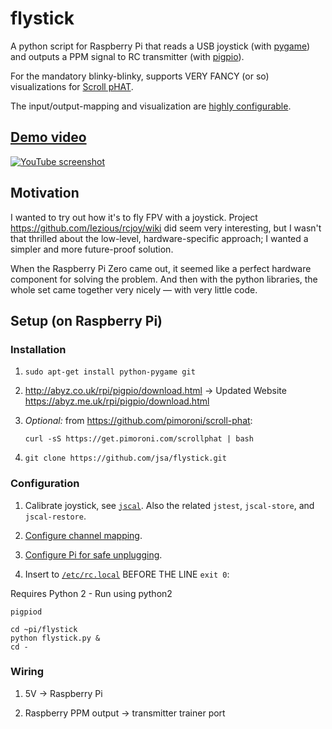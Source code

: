 # flystick

A python script for Raspberry Pi that reads a USB joystick
(with [pygame](http://www.pygame.org/)) and outputs a PPM signal to
RC transmitter (with [pigpio](http://abyz.co.uk/rpi/pigpio/python.html)).

For the mandatory blinky-blinky, supports VERY FANCY (or so) visualizations
for [Scroll pHAT](https://github.com/pimoroni/scroll-phat).

The input/output-mapping and visualization are
[highly configurable](flystick_config.py).

## [Demo video](https://www.youtube.com/watch?v=MNFTjIzeuHE)

[![YouTube screenshot](https://s3.amazonaws.com/janne.savukoski.name/flystick-youtube.png "YouTube screenshot")](https://www.youtube.com/watch?v=MNFTjIzeuHE)

## Motivation

I wanted to try out how it's to fly FPV with a joystick. Project https://github.com/Iezious/rcjoy/wiki did seem very interesting, but I wasn't that thrilled about the low-level, hardware-specific approach; I wanted a simpler and more future-proof solution.

When the Raspberry Pi Zero came out, it seemed like a perfect hardware component for solving the problem. And then with the python libraries, the whole set came together very nicely — with very little code.

## Setup (on Raspberry Pi)

### Installation

1. `sudo apt-get install python-pygame git`

2. http://abyz.co.uk/rpi/pigpio/download.html -> Updated Website https://abyz.me.uk/rpi/pigpio/download.html

3. *Optional:* from https://github.com/pimoroni/scroll-phat:

   `curl -sS https://get.pimoroni.com/scrollphat | bash`

4. `git clone https://github.com/jsa/flystick.git`

### Configuration

1. Calibrate joystick, see [`jscal`](http://linux.die.net/man/1/jscal). Also the related `jstest`, `jscal-store`, and
`jscal-restore`.

2. [Configure channel mapping](flystick_config.py).

3. [Configure Pi for safe unplugging](https://www.raspberrypi.org/forums/viewtopic.php?p=119884#p128497).

4. Insert to [`/etc/rc.local`](https://www.raspberrypi.org/documentation/linux/usage/rc-local.md) BEFORE THE LINE `exit 0`:

Requires Python 2 - Run using python2 
   ```
   pigpiod
   
   cd ~pi/flystick
   python flystick.py &
   cd -
   ```

### Wiring

1. 5V &rarr; Raspberry Pi

2. Raspberry PPM output &rarr; transmitter trainer port
